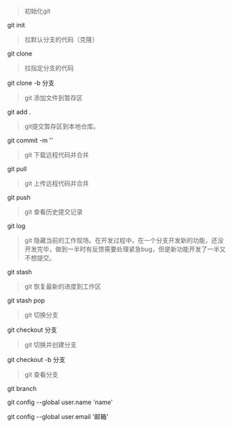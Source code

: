 > 初始化git

git init

> 拉默认分支的代码（克隆）

git clone

> 拉指定分支的代码

git clone -b 分支 

> git 添加文件到暂存区

git add .

> git提交暂存区到本地仓库。

git commit -m ''

> git 下载远程代码并合并

git pull

> git 上传远程代码并合并

git push

> git 查看历史提交记录

git log

> git 隐藏当前的工作现场。在开发过程中，在一个分支开发新的功能，还没开发完毕，做到一半时有反馈需要处理紧急bug，但是新功能开发了一半又不想提交。

git stash  

> git 恢复最新的进度到工作区

git stash pop

> git 切换分支

git checkout 分支

> git 切换并创建分支

git checkout -b 分支

> git 查看分支

git branch

git config --global user.name 'name'

git config --global user.email '邮箱'